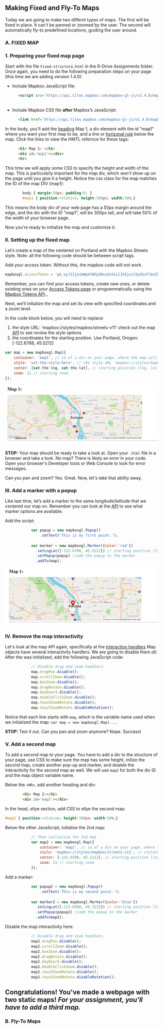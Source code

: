 ## Making Fixed and Fly-To Maps

Today we are going to make two differnt types of maps. The first will be fixed in place. It can't be panned or zoomed by the user. The second will automatically fly-to predefined locations, guiding the user around.

### A. FIXED MAP

### 1. Preparing your fixed map page

Start with the file `Fixed-structure.html` in the R-Drive Assignments folder. Once again, you need to do the following preparation steps on your page (this time we are adding version 1.4.0):

* Include Mapbox JavaScript file:

```html
      <script src='https://api.tiles.mapbox.com/mapbox-gl-js/v1.4.0/mapbox-gl.js'></script>
    
```
* Include Mapbox CSS file __after__ Mapbox’s JavaScript:

```html
      <link href='https://api.tiles.mapbox.com/mapbox-gl-js/v1.4.0/mapbox-gl.css' rel='stylesheet' />
```

In the body, you'll add the [heading](https://www.w3schools.com/tags/tag_hn.asp) Map 1, a div element with the id "map1" where you want your first map to be, and a line or [horizonal rule](https://www.w3schools.com/tags/tag_hr.asp) below the map. Click the links to view the HMTL refernce for these tags:

```html
      <h1> Map 1: </h1>
      <div id='map1'></div>
      <hr>
```

This time we will apply some CSS to specify the height and width of the map. This is particularly important for the map div, which *won't* show up on the page until you give it a height. Notice the css class for the map matches the ID of the map DIV (map1):

```css
        body { margin:50px; padding:0; }
        #map1 { position:relative; height:300px; width:50%;}
```

This means the body div of your web page has a 50px margin around the edge, and the div with the ID "map1", will be 300px tall, and will take 50% of the width of your browser page.

Now you’re ready to initialize the map and customize it.

### II. Setting up the fixed map

Let’s create a map of the centered on Portland with the Mapbox Streets style. Note: all the following code should be between script tags.

Add your access token. Without this, the mapbox code will not work. 

```javascript
mapboxgl.accessToken = 'pk.eyJ1IjoibWpkYW5pZWxzb24iLCJhIjoiY2p2bzFlbnZ5MW5pbTN5cGJ2YWp2MW9vaiJ9.kAaZq3iyJwvrMLK7XDs_qw';
```

Remember, you can find your access tokens, create new ones, or delete existing ones on your [Access Tokens page](https://account.mapbox.com/access-tokens/) or programmatically using the [Mapbox Tokens API](https://docs.mapbox.com/api/accounts/#tokens)._

Next, we’ll initialize the map and set its view with specified coordinates and a zoom level.
 
In the code block below, you will need to replace:
1. the style URL:  'mapbox://styles/mapbox/streets-v11' check out the map [API](https://docs.mapbox.com/mapbox-gl-js/api/#map) to see review the style options 
2. the coordinates for the starting position. Use Portland, Oregon: [-122.6788, 45.5212]

```javascript
var map = new mapboxgl.Map({
    container: 'map1', // id of a div on your page, where the map will be inserted
    style: 'set-the-style-here', // the style URL 'mapbox://styles/mapbox/streets-v11' 
    center: [set-the-lng, set-the-lat], // starting position [lng, lat] eg. [-122.6788, 45.5212]
    zoom: 11 // starting zoom 
});
```

<p align="center">
    <img src= "Images/02_Portland.JPG">
</p>

**STOP:** Your map should be ready to take a look at. Open your `.html` file in a browser and take a look.
No map? There is likely an error in your code. Open your browser's Developer tools or Web Console to look for error messages.

Can you pan and zoom? Yes. Great. Now, let's take that ability away.

### III. Add a marker with a popup

Like last time, let’s add a marker to the same longitude/latitude that we centered our map on. Remember you can look at the [API](https://docs.mapbox.com/mapbox-gl-js/api/#marker) to see what marker options are available.

Add the script:

```javascript
            var popup = new mapboxgl.Popup()
                .setText('This is my first point.');

            var marker = new mapboxgl.Marker({color:'red'})
              .setLngLat([-122.6788, 45.5212]) // starting position [lng, lat]
              .setPopup(popup) //add the popup to the marker 
              .addTo(map);
```
<p align = "center">
    <img src="Images/02_Portland_Marker.JPG">
 </p>

### IV. Remove the map interactivity

Let's look at the map API again, specifically at the [interaction handlers](https://docs.mapbox.com/mapbox-gl-js/api/#user%20interaction%20handlers)
Map objects have several interactivity handlers. We are going to disable them *all*.
After the was initialized, add the following JavaScript code:

```javascript
            // Disable drag and zoom handlers.
            map.dragPan.disable();
            map.scrollZoom.disable();
            map.boxZoom.disable();
            map.dragRotate.disable();
            map.keyboard.disable();
            map.doubleClickZoom.disable();
            map.touchZoomRotate.disable();
            map.touchZoomRotate.disableRotation();
```

Notice that each line starts with `map`, which is the variable name used when we initialized the map: `var map = new mapboxgl.Map(...`.

**STOP:** Test it out. Can you pan and zoom anymore? Nope. Success!

### V. Add a second map

To add a second map to your page. You have to add a div to the structure of your page, use CSS to make sure the map has some height, inilize the second map, create another pop-up and marker, and disable the interactivity for the second map as well. We will use `map2` for both the div ID and the map object variable name. 

Below the `<HR>`, add another heading and div:
```html
        <h1> Map 2:</h1>
        <div id='map2'></div>
```
In the head, stlye section, add CSS to stlye the second map:
```css
#map2 { position:relative; height:300px; width:50%;}
```
Below the other JavaScript, initialize the 2nd map:
```javascript
            // Then initialize the 2nd map
            var map2 = new mapboxgl.Map({
                container: 'map2', // id of a div on your page, where the map will be inserted
                style: 'mapbox://styles/mapbox/streets-v11', // stylesheet location
                center: [-122.6588, 45.1212], // starting position [lng, lat] eg. [-122.6788, 45.5212]
                zoom: 11 // starting zoom 
            });
```    
Add a marker:
```javascript
            var popup2 = new mapboxgl.Popup()
                .setText('This is my second point.');

            var marker2 = new mapboxgl.Marker({color:'blue'})
              .setLngLat([-122.6588, 45.1212]) // starting position [lng, lat] 
              .setPopup(popup2) //add the popup to the marker 
              .addTo(map2);
```
Disable the map interactivity here:
```javascript        
            // Disable drag and zoom handlers. 
            map2.dragPan.disable();
            map2.scrollZoom.disable();
            map2.boxZoom.disable();
            map2.dragRotate.disable();
            map2.keyboard.disable();
            map2.doubleClickZoom.disable();
            map2.touchZoomRotate.disable();
            map2.touchZoomRotate.disableRotation();
```


## Congratulations! You've made a webpage with two static maps! _For your assignment, you'll have to add a third map._ 


### B. Fly-To Maps
